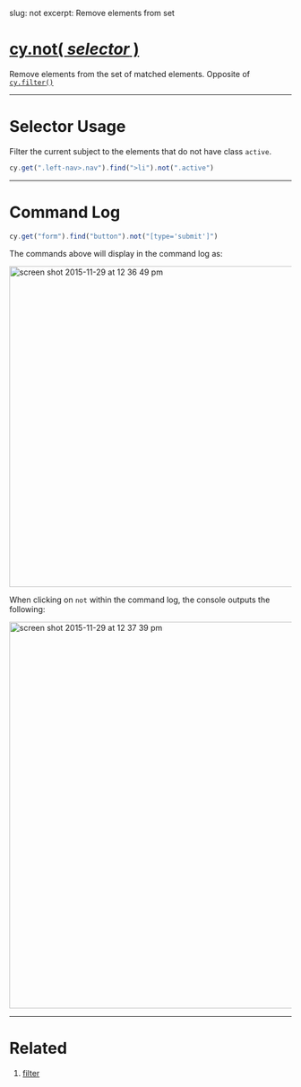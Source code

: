 slug: not
excerpt: Remove elements from set

# [cy.not( *selector* )](#selector-usage)

Remove elements from the set of matched elements. Opposite of [`cy.filter()`](https://on.cypress.io/api/filter)

***

# Selector Usage

Filter the current subject to the elements that do not have class `active`.

```javascript
cy.get(".left-nav>.nav").find(">li").not(".active")
```

***

# Command Log

```javascript
cy.get("form").find("button").not("[type='submit']")
```

The commands above will display in the command log as:

<img width="572" alt="screen shot 2015-11-29 at 12 36 49 pm" src="https://cloud.githubusercontent.com/assets/1271364/11458817/0a846c3c-9696-11e5-9901-5f4376629e75.png">

When clicking on `not` within the command log, the console outputs the following:

<img width="689" alt="screen shot 2015-11-29 at 12 37 39 pm" src="https://cloud.githubusercontent.com/assets/1271364/11458819/0d6870f6-9696-11e5-9364-2685b8ffc71b.png">

***
# Related

1. [filter](https://on.cypress.io/api/filter)